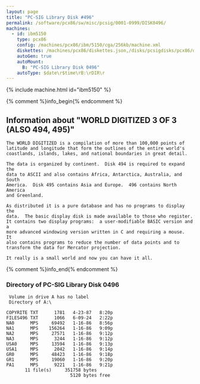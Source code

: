 ```yaml
---
layout: page
title: "PC-SIG Library Disk #496"
permalink: /software/pcx86/sw/misc/pcsig/0001-0999/DISK0496/
machines:
  - id: ibm5150
    type: pcx86
    config: /machines/pcx86/ibm/5150/cga/256kb/machine.xml
    diskettes: /machines/pcx86/diskettes.json,/disks/pcsigdisks/pcx86/diskettes.json
    autoGen: true
    autoMount:
      B: "PC-SIG Library Disk 0496"
    autoType: $date\r$time\rB:\rDIR\r
---
```


{% include machine.html id="ibm5150" %}

{% comment %}info_begin{% endcomment %}

## Information about "WORLD DIGITIZED 3 OF 3 (ALSO 494, 495)"

    The WORLD DIGITIZED is a compilation of more than 100,000 points of
    latitude and longitude that form the outlines of the entire world's
    coastlands, islands, lakes, and national boundaries in great detail.
    
    The data is organized by continent.  Disk 494 is required to expand the
    data to ASCII and also contains Africa, Antarctica, Australia, and South
    America.  Disk 495 contains Asia and Europe.  496 contains North
    America
    and Greenland.
    
    As distributed it is a pure database and has no programs to display the
    data.  The basic display disk is made available to those who register.
    It contains two display programs:  a user-modifiable BASIC version and a
    more advanced windowing version written in C and requiring a mouse.  It
    also contains programs to reduce the number of data points and to
    transform the data for Mercator projection.
    
    It really is a small world and now you can have it all.
{% comment %}info_end{% endcomment %}


### Directory of PC-SIG Library Disk 0496

     Volume in drive A has no label
     Directory of A:\

    COPYRITE TXT      1781   4-23-87   8:20p
    FILES496 TXT      1066   6-09-24   2:22p
    NA0      MPS     69492   1-16-86   8:56p
    NA1      MPS    156264   1-16-86   9:09p
    NA2      MPS     27571   1-16-86   9:12p
    NA3      MPS      3244   1-16-86   9:12p
    USA0     MPS     13594   1-16-86   9:13p
    USA1     MPS      2042   1-16-86   9:14p
    GR0      MPS     48423   1-16-86   9:18p
    GR1      MPS     19060   1-16-86   9:20p
    PA1      MPS      9221   1-16-86   9:21p
           11 file(s)     351758 bytes
                            5120 bytes free
